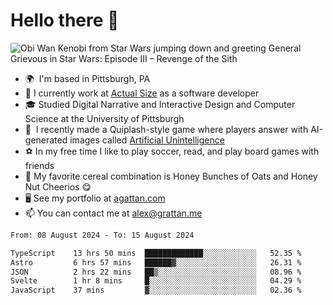 <!--
**GameDog9988/GameDog9988** is a ✨ _special_ ✨ repository because its `README.md` (this file) appears on your GitHub profile.

Here are some ideas to get you started:

- 🔭 I’m currently working on ...
- 🌱 I’m currently learning ...
- 👯 I’m looking to collaborate on ...
- 🤔 I’m looking for help with ...
- 💬 Ask me about ...
- 📫 How to reach me: ...
- 😄 Pronouns: ...
- ⚡ Fun fact: ...
-->



Hello there 👋
==================================

![Obi Wan Kenobi from Star Wars jumping down and greeting General Grievous in Star Wars: Episode III – Revenge of the Sith](https://github.com/agrattan0820/agrattan0820/assets/51346343/689e56eb-29be-46a5-a079-28ea727b5f7e)


- 🌍  I'm based in Pittsburgh, PA
- 🔭  I currently work at [Actual Size](https://actualsize.com/) as a software developer
- 🎓  Studied Digital Narrative and Interactive Design and Computer Science at the University of Pittsburgh
- 👾  I recently made a Quiplash-style game where players answer with AI-generated images called [Artificial Unintelligence](https://github.com/agrattan0820/artificial-unintelligence)
- ⚽  In my free time I like to play soccer, read, and play board games with friends
- 🥣  My favorite cereal combination is Honey Bunches of Oats and Honey Nut Cheerios 😋
- 🖥️  See my portfolio at [agattan.com](http://agrattan.com/)
- 📫  You can contact me at [alex@grattan.me](mailto:alex@grattan.me)

<!--START_SECTION:waka-->

```txt
From: 08 August 2024 - To: 15 August 2024

TypeScript    13 hrs 50 mins  █████████████░░░░░░░░░░░░   52.35 %
Astro         6 hrs 57 mins   ██████▓░░░░░░░░░░░░░░░░░░   26.31 %
JSON          2 hrs 22 mins   ██▒░░░░░░░░░░░░░░░░░░░░░░   08.96 %
Svelte        1 hr 8 mins     █░░░░░░░░░░░░░░░░░░░░░░░░   04.29 %
JavaScript    37 mins         ▓░░░░░░░░░░░░░░░░░░░░░░░░   02.36 %
```

<!--END_SECTION:waka-->
